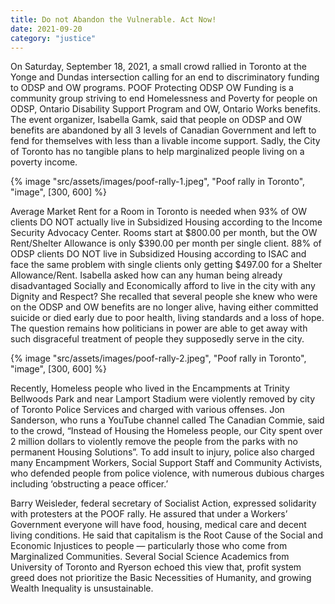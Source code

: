 ```yaml
---
title: Do not Abandon the Vulnerable. Act Now!
date: 2021-09-20
category: "justice"
---
```


On Saturday, September 18, 2021, a small crowd rallied in Toronto at the Yonge and Dundas intersection calling for an end to discriminatory funding to ODSP and OW programs. POOF Protecting ODSP OW Funding is a community group striving to end Homelessness and Poverty for people on ODSP, Ontario Disability Support Program and OW, Ontario Works benefits. The event organizer, Isabella Gamk, said that people on ODSP and OW benefits are abandoned by all 3 levels of Canadian Government and left to fend for themselves with less than a livable income support. Sadly, the City of Toronto has no tangible plans to help marginalized people living on a poverty income.

<!-- excerpt -->

{% image "src/assets/images/poof-rally-1.jpeg", "Poof rally in Toronto", "image", [300, 600] %}

Average Market Rent for a Room in Toronto is needed when 93% of OW clients DO NOT actually live in Subsidized Housing according to the Income Security Advocacy Center. Rooms start at $800.00 per month, but the OW Rent/Shelter Allowance is only $390.00 per month per single client. 88% of ODSP clients DO NOT live in Subsidized Housing according to ISAC and face the same problem with single clients only getting $497.00 for a Shelter Allowance/Rent. Isabella asked how can any human being already disadvantaged Socially and Economically afford to live in the city with any Dignity and Respect? She recalled that several people she knew who were on the ODSP and OW benefits are no longer alive, having either committed suicide or died early due to poor health, living standards and a loss of hope. The question remains how politicians in power are able to get away with such disgraceful treatment of people they supposedly serve in the city.

{% image "src/assets/images/poof-rally-2.jpeg", "Poof rally in Toronto", "image", [300, 600] %}

Recently, Homeless people who lived in the Encampments at Trinity Bellwoods Park and near Lamport Stadium were violently removed by city of Toronto Police Services and charged with various offenses. Jon Sanderson, who runs a YouTube channel called The Canadian Commie, said to the crowd, “Instead of Housing the Homeless people, our City spent over 2 million dollars to violently remove the people from the parks with no permanent Housing Solutions”. To add insult to injury, police also charged many Encampment Workers, Social Support Staff and Community Activists, who defended people from police violence, with numerous dubious charges including ‘obstructing a peace officer.’

Barry Weisleder, federal secretary of Socialist Action, expressed solidarity with protesters at the POOF rally. He assured that under a Workers’ Government everyone will have food, housing, medical care and decent living conditions. He said that capitalism is the Root Cause of the Social and Economic Injustices to people — particularly those who come from Marginalized Communities. Several Social Science Academics from University of Toronto and Ryerson echoed this view that, profit system greed does not prioritize the Basic Necessities of Humanity, and growing Wealth Inequality is unsustainable.
